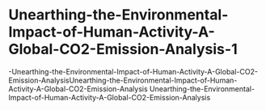 # Unearthing-the-Environmental-Impact-of-Human-Activity-A-Global-CO2-Emission-Analysis-1
-Unearthing-the-Environmental-Impact-of-Human-Activity-A-Global-CO2-Emission-AnalysisUnearthing-the-Environmental-Impact-of-Human-Activity-A-Global-CO2-Emission-Analysis
Unearthing-the-Environmental-Impact-of-Human-Activity-A-Global-CO2-Emission-Analysis
